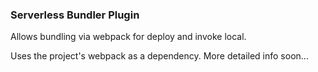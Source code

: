 ### Serverless Bundler Plugin

Allows bundling via webpack for deploy and invoke local.

Uses the project's webpack as a dependency. More detailed info soon...
